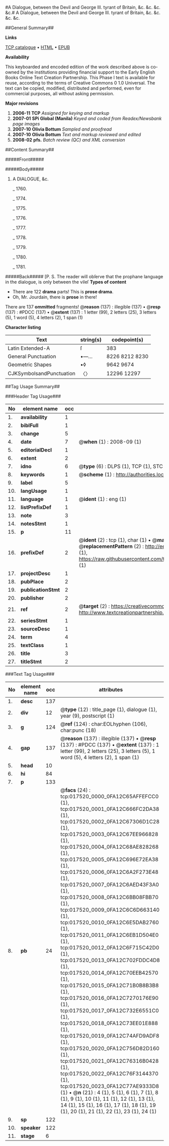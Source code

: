 #A Dialogue, between the Devil and George III. tyrant of Britain, &c. &c. &c. &c.#
A Dialogue, between the Devil and George III. tyrant of Britain, &c. &c. &c. &c.

##General Summary##

**Links**

[TCP catalogue](http://www.ota.ox.ac.uk/tcp/)  • 
[HTML](http://tei.it.ox.ac.uk/tcp/Texts-HTML/free/N13/N13861.html)  • 
[EPUB](http://tei.it.ox.ac.uk/tcp/Texts-EPUB/free/N13/N13861.epub)

**Availability**

This keyboarded and encoded edition of the
	       work described above is co-owned by the institutions
	       providing financial support to the Early English Books
	       Online Text Creation Partnership. This Phase I text is
	       available for reuse, according to the terms of Creative
	       Commons 0 1.0 Universal. The text can be copied,
	       modified, distributed and performed, even for
	       commercial purposes, all without asking permission.

**Major revisions**

1. __2006-11__ __TCP__ *Assigned for keying and markup*
1. __2007-01__ __SPi Global (Manila)__ *Keyed and coded from Readex/Newsbank page images*
1. __2007-10__ __Olivia Bottum__ *Sampled and proofread*
1. __2007-10__ __Olivia Bottum__ *Text and markup reviewed and edited*
1. __2008-02__ __pfs.__ *Batch review (QC) and XML conversion*

##Content Summary##

#####Front#####

#####Body#####

1. A DIALOGUE, &c.

    _ 1760.

    _ 1774.

    _ 1775.

    _ 1776.

    _ 1777.

    _ 1778.

    _ 1779.

    _ 1780.

    _ 1781.

#####Back#####
[P. S. The reader will obſerve that the prophane language in the dialogue, is only between the vileſ
**Types of content**

  * There are 122 **drama** parts! This is **prose drama**.
  * Oh, Mr. Jourdain, there is **prose** in there!

There are 137 **ommitted** fragments! 
 @__reason__ (137) : illegible (137)  •  @__resp__ (137) : #PDCC (137)  •  @__extent__ (137) : 1 letter (99), 2 letters (25), 3 letters (5), 1 word (5), 4 letters (2), 1 span (1)

**Character listing**


|Text|string(s)|codepoint(s)|
|---|---|---|
|Latin Extended-A|ſ|383|
|General Punctuation|•—…|8226 8212 8230|
|Geometric Shapes|▪◊|9642 9674|
|CJKSymbolsandPunctuation|〈〉|12296 12297|

##Tag Usage Summary##

###Header Tag Usage###

|No|element name|occ|attributes|
|---|---|---|---|
|1.|__availability__|1||
|2.|__biblFull__|1||
|3.|__change__|5||
|4.|__date__|7| @__when__ (1) : 2008-09 (1)|
|5.|__editorialDecl__|1||
|6.|__extent__|2||
|7.|__idno__|6| @__type__ (6) : DLPS (1), TCP (1), STC (1), NOTIS (1), IMAGE-SET (1), EVANS-CITATION (1)|
|8.|__keywords__|1| @__scheme__ (1) : http://authorities.loc.gov/ (1)|
|9.|__label__|5||
|10.|__langUsage__|1||
|11.|__language__|1| @__ident__ (1) : eng (1)|
|12.|__listPrefixDef__|1||
|13.|__note__|3||
|14.|__notesStmt__|1||
|15.|__p__|11||
|16.|__prefixDef__|2| @__ident__ (2) : tcp (1), char (1)  •  @__matchPattern__ (2) : ([0-9\-]+):([0-9IVX]+) (1), (.+) (1)  •  @__replacementPattern__ (2) : http://eebo.chadwyck.com/downloadtiff?vid=$1&page=$2 (1), https://raw.githubusercontent.com/textcreationpartnership/Texts/master/tcpchars.xml#$1 (1)|
|17.|__projectDesc__|1||
|18.|__pubPlace__|2||
|19.|__publicationStmt__|2||
|20.|__publisher__|2||
|21.|__ref__|2| @__target__ (2) : https://creativecommons.org/publicdomain/zero/1.0/ (1), http://www.textcreationpartnership.org/docs/. (1)|
|22.|__seriesStmt__|1||
|23.|__sourceDesc__|1||
|24.|__term__|4||
|25.|__textClass__|1||
|26.|__title__|3||
|27.|__titleStmt__|2||


###Text Tag Usage###

|No|element name|occ|attributes|
|---|---|---|---|
|1.|__desc__|137||
|2.|__div__|12| @__type__ (12) : title_page (1), dialogue (1), year (9), postscript (1)|
|3.|__g__|124| @__ref__ (124) : char:EOLhyphen (106), char:punc (18)|
|4.|__gap__|137| @__reason__ (137) : illegible (137)  •  @__resp__ (137) : #PDCC (137)  •  @__extent__ (137) : 1 letter (99), 2 letters (25), 3 letters (5), 1 word (5), 4 letters (2), 1 span (1)|
|5.|__head__|10||
|6.|__hi__|84||
|7.|__p__|133||
|8.|__pb__|24| @__facs__ (24) : tcp:017520_0000_0FA12C65AFFEFCC0 (1), tcp:017520_0001_0FA12C666FC2DA38 (1), tcp:017520_0002_0FA12C67306D1C28 (1), tcp:017520_0003_0FA12C67EE966828 (1), tcp:017520_0004_0FA12C68AE828268 (1), tcp:017520_0005_0FA12C696E72EA38 (1), tcp:017520_0006_0FA12C6A2F273E48 (1), tcp:017520_0007_0FA12C6AED43F3A0 (1), tcp:017520_0008_0FA12C6BB08FBB70 (1), tcp:017520_0009_0FA12C6C6D663140 (1), tcp:017520_0010_0FA12C6E5DAB2760 (1), tcp:017520_0011_0FA12C6EB1D504E0 (1), tcp:017520_0012_0FA12C6F715C42D0 (1), tcp:017520_0013_0FA12C702FDDC4D8 (1), tcp:017520_0014_0FA12C70EEB42570 (1), tcp:017520_0015_0FA12C71B0B8B3B8 (1), tcp:017520_0016_0FA12C7270176E90 (1), tcp:017520_0017_0FA12C732E6551C0 (1), tcp:017520_0018_0FA12C73EE01E888 (1), tcp:017520_0019_0FA12C74AFD9ADF8 (1), tcp:017520_0020_0FA12C756D82D160 (1), tcp:017520_0021_0FA12C76316B0428 (1), tcp:017520_0022_0FA12C76F3144370 (1), tcp:017520_0023_0FA12C77AE9333D8 (1)  •  @__n__ (21) : 4 (1), 5 (1), 6 (1), 7 (1), 8 (1), 9 (1), 10 (1), 11 (1), 12 (1), 13 (1), 14 (1), 15 (1), 16 (1), 17 (1), 18 (1), 19 (1), 20 (1), 21 (1), 22 (1), 23 (1), 24 (1)|
|9.|__sp__|122||
|10.|__speaker__|122||
|11.|__stage__|6||

